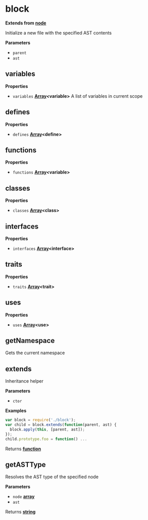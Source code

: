<!-- Generated by documentation.js. Update this documentation by updating the source code. -->

# block

**Extends from [node](NODE.md)**

Initialize a new file with the specified AST contents

**Parameters**

-   `parent`  
-   `ast`  

## variables

**Properties**

-   `variables` **[Array](https://developer.mozilla.org/en-US/docs/Web/JavaScript/Reference/Global_Objects/Array)&lt;variable>** A list of variables in current scope

## defines

**Properties**

-   `defines` **[Array](https://developer.mozilla.org/en-US/docs/Web/JavaScript/Reference/Global_Objects/Array)&lt;define>** 

## functions

**Properties**

-   `functions` **[Array](https://developer.mozilla.org/en-US/docs/Web/JavaScript/Reference/Global_Objects/Array)&lt;variable>** 

## classes

**Properties**

-   `classes` **[Array](https://developer.mozilla.org/en-US/docs/Web/JavaScript/Reference/Global_Objects/Array)&lt;class>** 

## interfaces

**Properties**

-   `interfaces` **[Array](https://developer.mozilla.org/en-US/docs/Web/JavaScript/Reference/Global_Objects/Array)&lt;interface>** 

## traits

**Properties**

-   `traits` **[Array](https://developer.mozilla.org/en-US/docs/Web/JavaScript/Reference/Global_Objects/Array)&lt;trait>** 

## uses

**Properties**

-   `uses` **[Array](https://developer.mozilla.org/en-US/docs/Web/JavaScript/Reference/Global_Objects/Array)&lt;use>** 

## getNamespace

Gets the current namespace

## extends

Inheritance helper

**Parameters**

-   `ctor`  

**Examples**

```javascript
var block = require('./block');
var child = block.extends(function(parent, ast) {
  block.apply(this, [parent, ast]);
});
child.prototype.foo = function() ...
```

Returns **[function](https://developer.mozilla.org/en-US/docs/Web/JavaScript/Reference/Statements/function)** 

## getASTType

Resolves the AST type of the specified node

**Parameters**

-   `node` **[array](https://developer.mozilla.org/en-US/docs/Web/JavaScript/Reference/Global_Objects/Array)** 
-   `ast`  

Returns **[string](https://developer.mozilla.org/en-US/docs/Web/JavaScript/Reference/Global_Objects/String)** 
